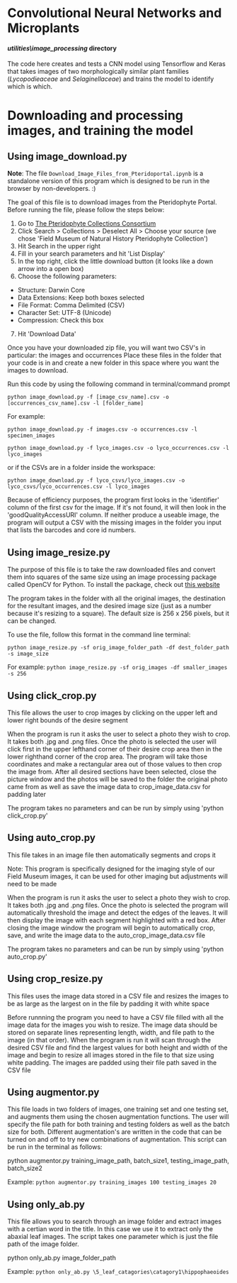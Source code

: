 # Convolutional Neural Networks and Microplants
#### _utilities\image_processing_ directory

The code here creates and tests a CNN model using Tensorflow and Keras that takes images of two morphologically similar plant families (*Lycopodieaceae* and *Selaginellaceae*) and trains the model to identify which is which. 

# Downloading and processing images, and training the model

## Using image_download.py
**Note**: The file `Download_Image_Files_from_Pteridoportal.ipynb` is a standalone version 
of this program which is designed to be run in the browser by non-developers.  :)

The goal of this file is to download images from the Pteridophyte Portal. Before running the file, please follow the steps below:
1. Go to [The Pteridophyte Collections Consortium](http://www.pteridoportal.org/portal/)
2. Click Search > Collections > Deselect All > Choose your source (we chose 'Field Museum of Natural History Pteridophyte Collection')
3. Hit Search in the upper right
4. Fill in your search parameters and hit 'List Display'
5. In the top right, click the little download button (it looks like a down arrow into a open box)
6. Choose the following parameters:

* Structure: Darwin Core  
* Data Extensions: Keep both boxes selected   
* File Format: Comma Delimited (CSV)   
* Character Set: UTF-8 (Unicode)   
* Compression: Check this box   
   
7. Hit 'Download Data'

Once you have your downloaded zip file, you will want two CSV's in particular: the images and occurrences
Place these files in the folder that your code is in and create a new folder in this space where you want the images to download.

Run this code by using the following command in terminal/command prompt

`python image_download.py -f [image_csv_name].csv -o [occurrences_csv_name].csv -l [folder_name]`

For example:

`python image_download.py -f images.csv -o occurrences.csv -l specimen_images`

`python image_download.py -f lyco_images.csv -o lyco_occurrences.csv -l lyco_images`

or if the CSVs are in a folder inside the workspace:

`python image_download.py -f lyco_csvs/lyco_images.csv -o lyco_csvs/lyco_occurrences.csv -l lyco_images`

Because of efficiency purposes, the program first looks in the 'identifier' column of the first csv for the image. If it's not found, it will then look in the 'goodQualityAccessURI' column. If neither produce a useable image, the program will output a CSV with the missing images in the folder you input that lists the barcodes and core id numbers.

## Using image_resize.py

The purpose of this file is to take the raw downloaded files and convert them into squares of the same size using an image processing package called OpenCV for Python. To install the package, check out [this website](https://pypi.org/project/opencv-python/) 

The program takes in the folder with all the original images, the destination for the resultant images, and the desired image size (just as a number because it's resizing to a square). The default size is 256 x 256 pixels, but it can be changed.

To use the file, follow this format in the command line terminal:

`python image_resize.py -sf orig_image_folder_path -df dest_folder_path -s image_size`

For example:
`python image_resize.py -sf orig_images -df smaller_images -s 256`

## Using click_crop.py

This file allows the user to crop images by clicking on the upper left and lower right bounds of the desire segment

When the program is run it asks the user to select a photo they wish to crop. It takes both .jpg and .png files. Once the photo is selected the user will click first in the upper lefthand corner of their desire crop area then in the lower righthand corner of the crop area. The program will take those coordinates and make a rectangular area out of those values to then crop the image from. After all desired sections have been selected, close the picture window and the photos will be saved to the folder the original photo came from as well as save the image data to crop_image_data.csv for padding later

The program takes no parameters and can be run by simply using 'python click_crop.py'


## Using auto_crop.py

This file takes in an image file then automatically segments and crops it 

Note: This program is specifically designed for the imaging style of our Field Museum images, it can be used for other imaging but adjustments will need to be made  

When the program is run it asks the user to select a photo they wish to crop. It takes both .jpg and .png files. Once the photo is selected the program will automatically threshold the image and detect the edges of the leaves. It will then display the image with each segment highlighted with a red box. After closing the image window the program will begin to automatically crop, save, and write the image data to the auto_crop_image_data.csv file 

The program takes no parameters and can be run by simply using 'python auto_crop.py'

## Using crop_resize.py

This files uses the image data stored in a CSV file and resizes the images to be as large as the largest on in the file by padding it with white space 

Before runnning the program you need to have a CSV file filled with all the image data for the images you wish to resize. The image data should be stored on separate lines representing length, width, and file path to the image (in that order). When the program is run it will scan through the desired CSV file and find the largest values for both height and width of the image and begin to resize all images stored in the file to that size using white padding. The images are padded using their file path saved in the CSV file


## Using augmentor.py

This file loads in two folders of images, one training set and one testing set, and augments them using the chosen augmentation functions. The user will specify the file path for both training and testing folders as well as the batch size for both. Different augmentation's are written in the code that can be turned on and off to try new combinations of augmentation. This script can be run in the terminal as follows:

python augmentor.py training_image_path, batch_size1, testing_image_path, batch_size2

Example: 
`python augmentor.py training_images 100 testing_images 20`


## Using only_ab.py

This file allows you to search through an image folder and extract images with a certian word in the title. In this case we use it to extract only the abaxial leaf images. The script takes one parameter which is just the file path of the image folder.  

python only_ab.py image_folder_path

Example: 
`python only_ab.py \5_leaf_catagories\catagory1\hippophaeoides`